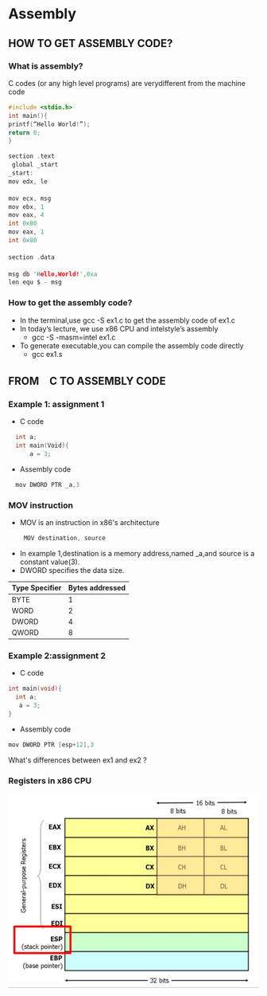 # Assembly #
## HOW TO GET ASSEMBLY CODE? ##
### What is assembly? ### 
C codes (or any high level programs) are verydifferent from the machine code
```C
#include <stdio.h>
int main(){
printf(“Hello World!”);
return 0;
}
```
```C
section .text
 global _start
_start:
mov edx, le

mov ecx, msg
mov ebx, 1
mov eax, 4
int 0x80
mov eax, 1
int 0x80

section .data

msg db 'Hello,World!',0xa
len equ $ - msg
```

### How to get the assembly code? ###
- In the terminal,use gcc -S ex1.c to get the assembly code of ex1.c
- In today’s lecture, we use x86 CPU and intelstyle’s assembly
  * gcc -S -masm=intel ex1.c
- To generate executable,you can compile the assembly code directly
  * gcc ex1.s
## FROM　C TO ASSEMBLY CODE ##
### Example 1: assignment 1 ###
- C code
```C
  int a;
  int main(Void){
      a = 3;
```
- Assembly code
```C
  mov DWORD PTR _a,3
```
### MOV instruction ###
- MOV is an instruction in x86's architecture
  ```C
   MOV destination, source
  ```
- In example 1,destination is a memory address,named _a,and source is a constant value(3).
- DWORD specifies the data size.

|Type Specifier|Bytes addressed|
|--------------|---------------|
|BYTE|1|
|WORD|2|
|DWORD|4|
|QWORD|8|
### Example 2:assignment 2 ###
- C code
 ```C
 int main(void){
   int a;
    a = 3;
 }
 ```
- Assembly code
 ```C
 mov DWORD PTR [esp+12],3
 ```
 What's differences between ex1 and ex2 ?
### Registers in x86 CPU ###
![image](images/7-1.jpg)



